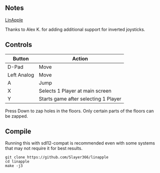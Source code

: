 ## Notes

[LinApple](https://github.com/Slayer366/linapple)

Thanks to Alex K. for adding additional support for inverted joysticks.

## Controls

| Button | Action |
|--|--| 
|D-Pad|Move|
|Left Analog|Move|
|A|Jump|
|X|Selects 1 Player at main screen|
|Y|Starts game after selecting 1 Player|

Press Down to zap holes in the floors.  Only certain parts of the floors can be zapped.

## Compile

Running this with sdl12-compat is recommended even with some systems that may not require it for best results.

```shell
git clone https://github.com/Slayer366/linapple
cd linapple
make -j3
```